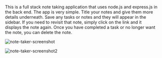 This is a full stack note taking application that uses node.js and express.js in the back end. The app is very simple. Title your notes and give them more details underneath. Save any tasks or notes and they will appear in the sidebar. If you need to revisit that note, simply click on the link and it displays the note again. Once you have completed a task or no longer want the note, you can delete the note.



![note-taker-screenshot](https://user-images.githubusercontent.com/97988155/158036386-2bd79ff7-d925-48a8-8566-403afcfb5cfc.png)

![note-taker-screenshot2](https://user-images.githubusercontent.com/97988155/158036419-c4586d26-526e-4512-8908-4b8896f65844.png)
